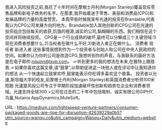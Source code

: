 我进入风险投资之前,我花了十年时间在摩根士丹利(Morgan Stanley)覆盖现任零售品牌和新电子商务的名字。在那里,我开始着迷于零售、美丽和消费品(CPG)和发展品牌的力量的高度赞赏。 
 本周早些时候我宣布光速的投资在Brandable,代表我认为CPG公司发展方向的地方。Brandable加入其他创新的CPG公司在光速的投资组合包括每天的收获,饥饿的根源,诚实的公司,黏糊糊的东西。我们相信在这个空间并将继续投资。 
 CPG是一个行业成熟的破坏,最终可以分解成三个关键领域:1)现在消费者想要什么,2)当权者在做什么不好,3)新进入者正在做什么。 
 消费者 
 现任者 
 新进入者 
 这些事情我想到作为一个投资者与创始人和公司在中央人民政府的空间。如果你认为你的公司是改造CPG,我想听到你的声音。与我联系的最好方法是在电子邮件:nquinn@lsvp.com。 
 ☞听到更多的我的想法在未来,在推特上跟随我 
 ☞如果你喜欢这篇文章,请“鼓掌”,以帮助促进这一块他人或在评论中让我知道你的想法 
 从一个快速起立鼓掌欢呼,鼓掌能表示你吃得多喜欢这个故事。 
 投资者以光速,斯坦福大学的校友,前摩根士丹利(Morgan Stanley)和英国消费者分析师100米短跑 
 光速是风投公司专注于早期阶段加速破坏性创新和趋势在企业和消费者领域。光速支持全球300 +公司在过去的二十年中包括吸附、诚实有限公司GIPHY,鸟巢,Nutanix AppDynamics,MuleSoft。 
  
   
  URL : https://medium.com/lightspeed-venture-partners/consumer-packaged-goods-are-ripe-for-disruption-42639229a0b5?utm_source=wanqu.co&utm_campaign=Wanqu+Daily&utm_medium=website